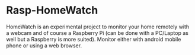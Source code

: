 # Rasp-HomeWatch
HomeWatch is an experimental project to monitor your home remotely with a webcam and of course a Raspberry Pi (can be done with a PC/Laptop as well but a Raspberry is more suited). Monitor either with android mobile phone or using a web browser. 
